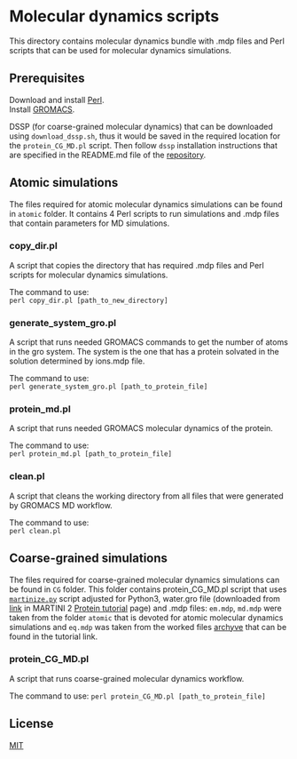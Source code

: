 # Molecular dynamics scripts

This directory contains molecular dynamics bundle with .mdp files and Perl scripts that can 
be used for molecular dynamics simulations.

## Prerequisites
Download and install [Perl](https://www.perl.org/get.html).  
Install [GROMACS](https://manual.gromacs.org/documentation/current/install-guide/index.html).

DSSP (for coarse-grained molecular dynamics) that can be downloaded using 
`download_dssp.sh`, thus it would be saved in the required location for the 
`protein_CG_MD.pl` script. Then follow `dssp` installation instructions that are specified in the 
README.md file of the [repository](https://github.com/cmbi/dssp). 

## Atomic simulations
The files required for atomic molecular dynamics simulations can be found in `atomic` folder. 
It contains 4 Perl scripts to run simulations and .mdp files that contain parameters for MD
simulations.

### copy_dir.pl
A script that copies the directory that has required .mdp files and Perl scripts for molecular 
dynamics simulations.

The command to use:  
`perl copy_dir.pl [path_to_new_directory]`

### generate_system_gro.pl
A script that runs needed GROMACS commands to get the number of atoms in the gro system.
The system is the one that has a protein solvated in the solution determined by ions.mdp file.

The command to use:  
`perl generate_system_gro.pl [path_to_protein_file]`

### protein_md.pl
A script that runs needed GROMACS molecular dynamics of the protein.

The command to use:  
`perl protein_md.pl [path_to_protein_file]`

### clean.pl
A script that cleans the working directory from all files that were generated by GROMACS MD workflow.  

The command to use:  
`perl clean.pl`

## Coarse-grained simulations
The files required for coarse-grained molecular dynamics simulations can be found in 
`CG` folder. This folder contains protein_CG_MD.pl script that uses
[`martinize.py`](http://cgmartini.nl/index.php/tools2/proteins-and-bilayers/204-martinize)
script adjusted for Python3, water.gro file (downloaded from [link](http://cgmartini.nl/index.php/downloads/example-applications/63-pure-water-solvent) in
MARTINI 2 [Protein tutorial](http://cgmartini.nl/index.php/tutorials-general-introduction-gmx5/proteins-gmx5) 
page) and .mdp files: `em.mdp`, `md.mdp` were taken from the folder `atomic` that
is devoted for atomic molecular dynamics simulations and `eq.mdp` was taken from the worked
files [archyve](http://cgmartini.nl/images/stories/tutorial/2017/protein-tutorial-v2016.3/soluble-protein/ubiquitin.tgz)
that can be found in the tutorial link.

### protein_CG_MD.pl
A script that runs coarse-grained molecular dynamics workflow.  

The command to use:
`perl protein_CG_MD.pl [path_to_protein_file]`  

## License
[MIT](https://choosealicense.com/licenses/mit/)
